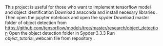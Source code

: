  This project is useful for those who want to implement tensorflow model and object identification
 Download anaconda and install necesary libraries .
 Then open the jupyter notebook and open the spyder 
 Download master folder of object detection from https://github.com/tensorflow/models/tree/master/research/object_detection
 Open the object detection folder in Sypder 3.3.3
 Run object_tutorial_webcam file from repository .
